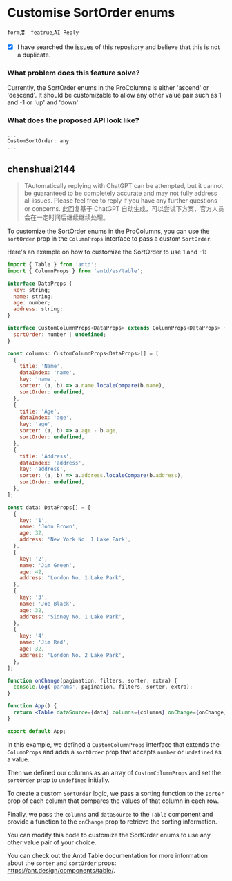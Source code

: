 # Customise SortOrder enums

`form`,`🎖️  featrue`,`AI Reply`

- [x] I have searched the [issues](https://github.com/ant-design/ant-design/issues) of this repository and believe that this is not a duplicate.

### What problem does this feature solve?

Currently, the SortOrder enums in the ProColumns is either 'ascend' or 'descend'. It should be customizable to allow any other value pair such as 1 and -1 or 'up' and 'down'

### What does the proposed API look like?

```js
...
CustomSortOrder: any
...
```

<!-- generated by ant-design-issue-helper. DO NOT REMOVE -->

## chenshuai2144

> TAutomatically replying with ChatGPT can be attempted, but it cannot be guaranteed to be completely accurate and may not fully address all issues. Please feel free to reply if you have any further questions or concerns.
> 此回复基于 ChatGPT 自动生成，可以尝试下方案，官方人员会在一定时间后继续继续处理。

To customize the SortOrder enums in the ProColumns, you can use the `sortOrder` prop in the `ColumnProps` interface to pass a custom `SortOrder`.

Here's an example on how to customize the SortOrder to use 1 and -1:

```jsx
import { Table } from 'antd';
import { ColumnProps } from 'antd/es/table';

interface DataProps {
  key: string;
  name: string;
  age: number;
  address: string;
}

interface CustomColumnProps<DataProps> extends ColumnProps<DataProps> {
  sortOrder: number | undefined;
}

const columns: CustomColumnProps<DataProps>[] = [
  {
    title: 'Name',
    dataIndex: 'name',
    key: 'name',
    sorter: (a, b) => a.name.localeCompare(b.name),
    sortOrder: undefined,
  },
  {
    title: 'Age',
    dataIndex: 'age',
    key: 'age',
    sorter: (a, b) => a.age - b.age,
    sortOrder: undefined,
  },
  {
    title: 'Address',
    dataIndex: 'address',
    key: 'address',
    sorter: (a, b) => a.address.localeCompare(b.address),
    sortOrder: undefined,
  },
];

const data: DataProps[] = [
  {
    key: '1',
    name: 'John Brown',
    age: 32,
    address: 'New York No. 1 Lake Park',
  },
  {
    key: '2',
    name: 'Jim Green',
    age: 42,
    address: 'London No. 1 Lake Park',
  },
  {
    key: '3',
    name: 'Joe Black',
    age: 32,
    address: 'Sidney No. 1 Lake Park',
  },
  {
    key: '4',
    name: 'Jim Red',
    age: 32,
    address: 'London No. 2 Lake Park',
  },
];

function onChange(pagination, filters, sorter, extra) {
  console.log('params', pagination, filters, sorter, extra);
}

function App() {
  return <Table dataSource={data} columns={columns} onChange={onChange} />;
}

export default App;
```

In this example, we defined a `CustomColumnProps` interface that extends the `ColumnProps` and adds a `sortOrder` prop that accepts `number` or `undefined` as a value.

Then we defined our columns as an array of `CustomColumnProps` and set the `sortOrder` prop to `undefined` initially.

To create a custom `SortOrder` logic, we pass a sorting function to the `sorter` prop of each column that compares the values of that column in each row.

Finally, we pass the `columns` and `dataSource` to the `Table` component and provide a function to the `onChange` prop to retrieve the sorting information.

You can modify this code to customize the SortOrder enums to use any other value pair of your choice.

You can check out the Antd Table documentation for more information about the `sorter` and `sortOrder` props: https://ant.design/components/table/.
